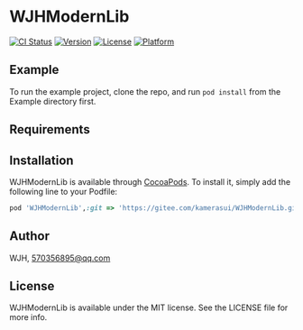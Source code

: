 # WJHModernLib

[![CI Status](http://img.shields.io/travis/WJH/WJHModernLib.svg?style=flat)](https://travis-ci.org/WJH/WJHModernLib)
[![Version](https://img.shields.io/cocoapods/v/WJHModernLib.svg?style=flat)](http://cocoapods.org/pods/WJHModernLib)
[![License](https://img.shields.io/cocoapods/l/WJHModernLib.svg?style=flat)](http://cocoapods.org/pods/WJHModernLib)
[![Platform](https://img.shields.io/cocoapods/p/WJHModernLib.svg?style=flat)](http://cocoapods.org/pods/WJHModernLib)

## Example

To run the example project, clone the repo, and run `pod install` from the Example directory first.

## Requirements

## Installation

WJHModernLib is available through [CocoaPods](http://cocoapods.org). To install
it, simply add the following line to your Podfile:

```ruby
pod 'WJHModernLib',:git => 'https://gitee.com/kamerasui/WJHModernLib.git'
```

## Author

WJH, 570356895@qq.com

## License

WJHModernLib is available under the MIT license. See the LICENSE file for more info.
